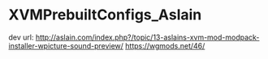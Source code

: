 # XVMPrebuiltConfigs_Aslain


dev url:
http://aslain.com/index.php?/topic/13-aslains-xvm-mod-modpack-installer-wpicture-sound-preview/
https://wgmods.net/46/




